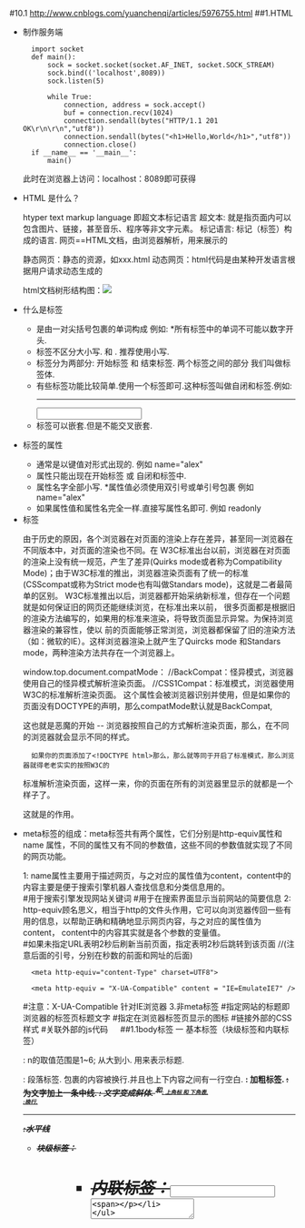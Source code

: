 #10.1
http://www.cnblogs.com/yuanchenqi/articles/5976755.html
##1.HTML
- 制作服务端

		import socket
		def main():
		    sock = socket.socket(socket.AF_INET, socket.SOCK_STREAM)
		    sock.bind(('localhost',8089))
		    sock.listen(5)
		
		    while True:
		        connection, address = sock.accept()
		        buf = connection.recv(1024)
		        connection.sendall(bytes("HTTP/1.1 201 OK\r\n\r\n","utf8"))
		        connection.sendall(bytes("<h1>Hello,World</h1>","utf8"))
		        connection.close()
		if __name__ == '__main__':
		    main()
	此时在浏览器上访问：localhost：8089即可获得
- HTML 是什么？

	htyper text markup language  即超文本标记语言
	超文本: 就是指页面内可以包含图片、链接，甚至音乐、程序等非文字元素。
	标记语言: 标记（标签）构成的语言.
	网页==HTML文档，由浏览器解析，用来展示的
	
	静态网页：静态的资源，如xxx.html
	动态网页：html代码是由某种开发语言根据用户请求动态生成的
	
	html文档树形结构图：![](https://images2015.cnblogs.com/blog/877318/201610/877318-20161025132859984-662031019.png)
- 什么是标签

	- 是由一对尖括号包裹的单词构成 例如: <html> *所有标签中的单词不可能以数字开头.
	- 标签不区分大小写.<html> 和 <HTML>. 推荐使用小写.
	- 标签分为两部分: 开始标签<a> 和 结束标签</a>. 两个标签之间的部分 我们叫做标签体.
	- 有些标签功能比较简单.使用一个标签即可.这种标签叫做自闭和标签.例如: <br/> <hr/> <input /> <img />
	- 标签可以嵌套.但是不能交叉嵌套. <a><b></a></b>
- 标签的属性

	- 通常是以键值对形式出现的. 例如 name="alex"
	- 属性只能出现在开始标签 或 自闭和标签中.
	- 属性名字全部小写. *属性值必须使用双引号或单引号包裹 例如 name="alex"
	- 如果属性值和属性名完全一样.直接写属性名即可. 例如 readonly
- <!DOCTYPE html>标签

	由于历史的原因，各个浏览器在对页面的渲染上存在差异，甚至同一浏览器在不同版本中，对页面的渲染也不同。在
	W3C标准出台以前，浏览器在对页面的渲染上没有统一规范，产生了差异(Quirks mode或者称为Compatibility 
	Mode)；由于W3C标准的推出，浏览器渲染页面有了统一的标准(CSScompat或称为Strict mode也有叫做Standars
	mode)，这就是二者最简单的区别。
	      W3C标准推出以后，浏览器都开始采纳新标准，但存在一个问题就是如何保证旧的网页还能继续浏览，在标准出来以前，
	很多页面都是根据旧的渲染方法编写的，如果用的标准来渲染，将导致页面显示异常。为保持浏览器渲染的兼容性，使以
	前的页面能够正常浏览，浏览器都保留了旧的渲染方法（如：微软的IE）。这样浏览器渲染上就产生了Quircks mode
	和Standars mode，两种渲染方法共存在一个浏览器上。
	
	window.top.document.compatMode：
	//BackCompat：怪异模式，浏览器使用自己的怪异模式解析渲染页面。 
	//CSS1Compat：标准模式，浏览器使用W3C的标准解析渲染页面。
	       这个属性会被浏览器识别并使用，但是如果你的页面没有DOCTYPE的声明，那么compatMode默认就是BackCompat,
	
	这也就是恶魔的开始 -- 浏览器按照自己的方式解析渲染页面，那么，在不同的浏览器就会显示不同的样式。
	
	    如果你的页面添加了<!DOCTYPE html>那么，那么就等同于开启了标准模式，那么浏览器就得老老实实的按照W3C的
	
	标准解析渲染页面，这样一来，你的页面在所有的浏览器里显示的就都是一个样子了。
	
	这就是<!DOCTYPE html>的作用。
- <meta>

     meta标签的组成：meta标签共有两个属性，它们分别是http-equiv属性和name 属性，不同的属性又有不同的参数值，这些不同的参数值就实现了不同的网页功能。

    1: name属性主要用于描述网页，与之对应的属性值为content，content中的内容主要是便于搜索引擎机器人查找信息和分类信息用的。     
		#用于搜索引擎发现网站关键词
		<meta name="keywords" content="meta总结,html meta,meta属性,meta跳转">	
		#用于在搜索界面显示当前网站的简要信息
		<meta name="description" content="老男孩培训机构是由一个老的男孩创建的">
    2: http-equiv顾名思义，相当于http的文件头作用，它可以向浏览器传回一些有用的信息，以帮助正确和精确地显示网页内容，与之对应的属性值为content，              content中的内容其实就是各个参数的变量值。   
		#如果未指定URL表明2秒后刷新当前页面，指定表明2秒后跳转到该页面
		<meta http-equiv="Refresh" content="2;URL=https://www.baidu.com"> //(注意后面的引号，分别在秒数的前面和网址的后面)

		<meta http-equiv="content-Type" charset=UTF8">

		<meta http-equiv = "X-UA-Compatible" content = "IE=EmulateIE7" />
	#注意：X-UA-Compatible 针对IE浏览器
	3.非meta标签
		#指定网站的标题即浏览器的标签页标题文字
	    <title>oldboy</title>
		#指定在浏览器标签页显示的图标
	    <link rel="icon" href="http://www.jd.com/favicon.ico">
		#链接外部的CSS样式
	    <link rel="stylesheet" href="css.css">
		#关联外部的js代码
	    <script src="hello.js"></script>　 
##1.1body标签
一 基本标签（块级标签和内联标签）

	<hn>: n的取值范围是1~6; 从大到小. 用来表示标题.
	<p>: 段落标签. 包裹的内容被换行.并且也上下内容之间有一行空白.
	<b> <strong>: 加粗标签.
	<strike>: 为文字加上一条中线.
	<em>: 文字变成斜体.
	<sup>和<sub>: 上角标 和 下角表.
	<br>:换行.
	<hr>:水平线
	<div><span>

	- 块级标签：<p><h1><table><ol><ul><form><div>
	
	- 内联标签：<a><input><img><sub><sup><textarea><span>
	
	block（块）元素的特点
		
		 总是在新行上开始；
		 宽度缺省是它的容器的100%，除非设定一个宽度。
		 它可以容纳内联元素和其他块元素
		
	inline元素的特点
		
		和其他元素都在一行上；
		宽度就是它的文字或图片的宽度，不可改变
		内联元素只能容纳文本或者其他内联元素
		
	特殊字符
		
	     &lt; &gt；&quot；&copy;&reg;

二 图形标签: <img> 

	src: 要显示图片的路径.
	alt: 图片没有加载成功时的提示.
	title: 鼠标悬浮时的提示信息.
	width: 图片的宽
	height:图片的高 (宽高两个属性只用一个会自动等比缩放.)

三 超链接标签(锚标签)<a>

	href:要连接的资源路径 格式如下: href="http://www.baidu.com" 
	target: _blank : 在新的窗口打开超链接. 框架名称: 在指定框架中打开连接内容.
	name: 定义一个页面的书签.
	用于跳转 href : #id.（锚）
 
四 列表标签：

	<ul>: 无序列表
	<ol>: 有序列表
	     <li>:列表中的每一项.
	<dl>  定义列表
	     <dt> 列表标题
	     <dd> 列表项

五 表格标签: <table>

	border: 表格边框.
	cellpadding: 内边距
	cellspacing: 外边距.
	width: 像素 百分比.（最好通过css来设置长宽）
	<tr>: table row
	     <th>: table head cell
	     <td>: table data cell
	rowspan:  单元格竖跨多少行
	colspan:  单元格横跨多少列（即合并单元格）
	<th>: table header <tbody>(不常用): 为表格进行分区.

六 表单标签<form>
	表单用于向服务器传输数据。
	
	表单能够包含 input 元素，比如文本字段、复选框、单选框、提交按钮等等。
	
	表单还可以包含textarea、select、fieldset和 label 元素。

	1.表单属性

　　		HTML 表单用于接收不同类型的用户输入，用户提交表单时向服务器传输数据，从而实现用户与Web服务器的交互。表单标签, 要提交的所有内容都应该在该标签中.

            action: 表单提交到哪. 一般指向服务器端一个程序,程序接收到表单提交过来的数据（即表单元素值）作相应处理，比如https://www.sogou.com/web

            method: 表单的提交方式 post/get 默认取值 就是 get（信封）

                          get: 1.提交的键值对.放在地址栏中url后面. 2.安全性相对较差. 3.对提交内容的长度有限制.

                          post:1.提交的键值对 不在地址栏. 2.安全性相对较高. 3.对提交内容的长度理论上无限制.

                          get/post是常见的两种请求方式.

	2.表单元素

    <input>  标签的属性和对应值              

	type:        text 文本输入框
	
	             password 密码输入框
	
	             radio 单选框
	
	             checkbox 多选框  
	
	             submit 提交按钮            
	
	             button 按钮(需要配合js使用.) button和submit的区别？
	
	             file 提交文件：form表单需要加上属性enctype="multipart/form-data"   
	
	 name:    表单提交项的键.注意和id属性的区别：name属性是和服务器通信时使用的名称；而id属性是浏览器端使用的名称，该属性主要是为了方便客
	          户端编程，而在css和javascript中使用的
	 value:   表单提交项的值.对于不同的输入类型，value 属性的用法也不同：

	type="button", "reset", "submit" - 定义按钮上的显示的文本
	type="text", "password", "hidden" - 定义输入字段的初始值
	type="checkbox", "radio", "image" - 定义与输入相关联的值　　
	 checked:  radio 和 checkbox 默认被选中
	 readonly: 只读. text 和 password
	 disabled: 对所用input都好使.
	
	上传文件注意两点：
	
	 1 请求方式必须是post
	 2 enctype="multipart/form-data"
	 上传文件                 
	          <select> 下拉选标签属性
	
	复制代码
	          name:表单提交项的键.
	
	          size：选项个数
	
	          multiple：multiple 
	
	                 <option> 下拉选中的每一项 属性：
	
	                       value:表单提交项的值.   selected: selected下拉选默认被选中
	
	                 <optgroup>为每一项加上分组
	复制代码
	          <textarea> 文本域              
	
	name:    表单提交项的键.
	
	cols:    文本域默认有多少列
	
	rows:    文本域默认有多少行
	    <label>    
	
	<label for="www">姓名</label>
	<input id="www" type="text">
	    <fieldset>
	
	
	<fieldset>
	    <legend>登录吧</legend>
	    <input type="text">
	</fieldset>